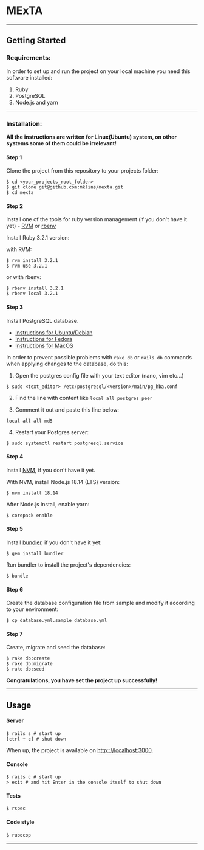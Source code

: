 # MExTA

--------

## Getting Started


### Requirements:

In order to set up and run the project on your local machine you need this
software installed:

1. Ruby
2. PostgreSQL
3. Node.js and yarn

--------

### Installation:

**All the instructions are written for Linux(Ubuntu) system,
on other systems some of them could be irrelevant!**

#### Step 1

Clone the project from this repository to your projects folder:

```shell
$ cd <your_projects_root_folder>
$ git clone git@github.com:mklins/mexta.git
$ cd mexta
```

#### Step 2

Install one of the tools for ruby version management (if you don't have it yet) -
[RVM](https://rvm.io/rvm/install) or [rbenv](https://github.com/rbenv/rbenv#installation)

Install Ruby 3.2.1 version:

with RVM:

```shell
$ rvm install 3.2.1
$ rvm use 3.2.1
```

or with rbenv:

```shell
$ rbenv install 3.2.1
$ rbenv local 3.2.1
```

#### Step 3

Install PostgreSQL database.

- [Instructions for Ubuntu/Debian](https://www.digitalocean.com/community/tutorials/how-to-install-postgresql-on-ubuntu-22-04-quickstart)
- [Instructions for Fedora](https://docs.fedoraproject.org/en-US/quick-docs/postgresql/)
- [Instructions for MacOS](https://sqlpad.io/tutorial/postgres-mac-installation)

In order to prevent possible problems with `rake db` or `rails db` commands
when applying changes to the database, do this:

1. Open the postgres config file with your text editor (nano, vim etc...)

```shell
$ sudo <text_editor> /etc/postgresql/<version>/main/pg_hba.conf
```

2. Find the line with content like `local all postgres peer`

3. Comment it out and paste this line below:

```
local all all md5
```

4. Restart your Postgres server:

```shell
$ sudo systemctl restart postgresql.service
```

#### Step 4

Install [NVM](https://github.com/nvm-sh/nvm#installing-and-updating),
if you don't have it yet.

With NVM, install Node.js 18.14 (LTS) version:

```shell
$ nvm install 18.14
```

After Node.js install, enable yarn:

```shell
$ corepack enable
```

#### Step 5

Install [bundler](https://bundler.io/), if you don't have it yet:

```shell
$ gem install bundler
```

Run bundler to install the project's dependencies:

```shell
$ bundle
```

#### Step 6

Create the database configuration file from sample and modify it according to your environment:

```shell
$ cp database.yml.sample database.yml
```

#### Step 7

Create, migrate and seed the database:

```shell
$ rake db:create
$ rake db:migrate
$ rake db:seed
```

**Congratulations, you have set the project up successfully!**

--------

## Usage

#### Server

```shell
$ rails s # start up
[ctrl + c] # shut down
```

When up, the project is available on
[http:://localhost:3000](http:://localhost:3000).

#### Console

```shell
$ rails c # start up
> exit # and hit Enter in the console itself to shut down
```

#### Tests

```shell
$ rspec
```

#### Code style

```shell
$ rubocop
```

---------------

